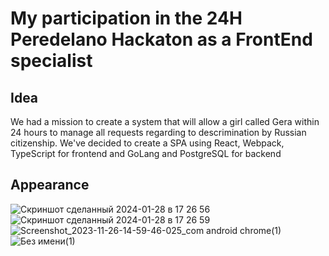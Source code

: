 # My participation in the 24H Peredelano Hackaton as a FrontEnd specialist

## Idea

We had a mission to create a system that will allow a girl called Gera within 24 hours to manage all requests regarding to descrimination by Russian citizenship. We've decided to create a SPA using React, Webpack, TypeScript for frontend and GoLang and PostgreSQL for backend

## Appearance

![Скриншот сделанный 2024-01-28 в 17 26 56](https://github.com/limarkdl/hackaton-peredelano/assets/116545670/e8bb3afb-6e9c-4ef2-b38d-5a04a193b1a0)
![Скриншот сделанный 2024-01-28 в 17 26 59](https://github.com/limarkdl/hackaton-peredelano/assets/116545670/0b73be0d-04cd-41fc-9742-c7e0ef37ae33)
![Screenshot_2023-11-26-14-59-46-025_com android chrome(1)](https://github.com/limarkdl/hackaton-peredelano/assets/116545670/7376ae0c-a9c3-4225-9e47-514d653b22b2)
![Без имени(1)](https://github.com/limarkdl/hackaton-peredelano/assets/116545670/2878c487-c105-4999-ae6c-f5377fa15fe1)
